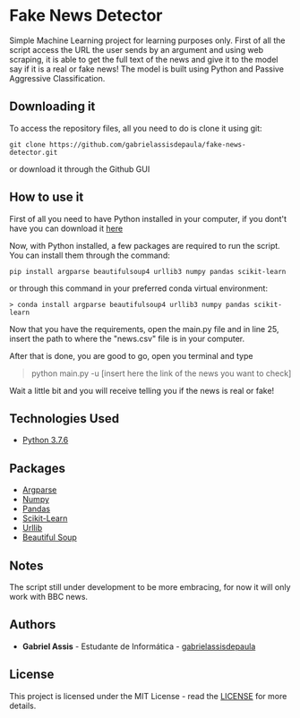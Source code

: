# Fake News Detector
Simple Machine Learning project for learning purposes only.
First of all the script access the URL the user sends by an argument and using web scraping, it is able to get the full text of the news and give it to the model say if it is a real or fake news!
The model is built using Python and Passive Aggressive Classification.

## Downloading it
To access the repository files, all you need to do is clone it using git:

```
git clone https://github.com/gabrielassisdepaula/fake-news-detector.git
```

or download it through the Github GUI

## How to use it
First of all you need to have Python installed in your computer, if you dont't have you can download it [here](https://www.python.org/downloads/)

Now, with Python installed, a few packages are required to run the script.
You can install them through the command:

```
pip install argparse beautifulsoup4 urllib3 numpy pandas scikit-learn
```

or through this command in your preferred conda virtual environment:

```
> conda install argparse beautifulsoup4 urllib3 numpy pandas scikit-learn
```

Now that you have the requirements, open the main.py file and in line 25, insert the path to where the "news.csv" file is in your computer.

After that is done, you are good to go, open you terminal and type

> python main.py -u [insert here the link of the news you want to check]

Wait a little bit and you will receive telling you if the news is real or fake!

## Technologies Used
* [Python 3.7.6](https://www.python.org/)

## Packages
* [Argparse](https://docs.python.org/3/library/argparse.html)
* [Numpy](https://numpy.org/)
* [Pandas](https://pandas.pydata.org/)
* [Scikit-Learn](https://scikit-learn.org/stable/)
* [Urllib](https://docs.python.org/3/library/urllib.html)
* [Beautiful Soup](https://www.crummy.com/software/BeautifulSoup/bs4/doc/)

## Notes
The script still under development to be more embracing, for now it will only work with BBC news.

## Authors
* **Gabriel Assis** - Estudante de Informática - [gabrielassisdepaula](https://github.com/gabrielassisdepaula)

## License
This project is licensed under the MIT License - read the [LICENSE](LICENSE) for more details.
